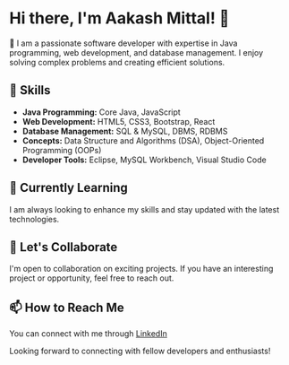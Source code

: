 # Hi there, I'm Aakash Mittal! 👋

🚀 I am a passionate software developer with expertise in Java programming, web development, and database management. I enjoy solving complex problems and creating efficient solutions.

## 🔧 Skills

- **Java Programming:** Core Java, JavaScript
- **Web Development:** HTML5, CSS3, Bootstrap, React
- **Database Management:** SQL & MySQL, DBMS, RDBMS
- **Concepts:** Data Structure and Algorithms (DSA), Object-Oriented Programming (OOPs)
- **Developer Tools:** Eclipse, MySQL Workbench, Visual Studio Code

## 🌱 Currently Learning

I am always looking to enhance my skills and stay updated with the latest technologies.

## 💬 Let's Collaborate

I'm open to collaboration on exciting projects. If you have an interesting project or opportunity, feel free to reach out.

## 📫 How to Reach Me

You can connect with me through [LinkedIn](https://www.linkedin.com/in/aakashmittal/)

Looking forward to connecting with fellow developers and enthusiasts!



<!---
Aakash-Mittal-349/Aakash-Mittal-349 is a ✨ special ✨ repository because its `README.md` (this file) appears on your GitHub profile.
You can click the Preview link to take a look at your changes.
--->

